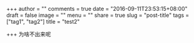 +++
author = ""
comments = true
date = "2016-09-11T23:53:15+08:00"
draft = false
image = ""
menu = ""
share = true
slug = "post-title"
tags = ["tag1", "tag2"]
title = "test2"

+++
为啥不出来呢

